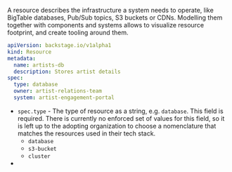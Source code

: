 A resource describes the infrastructure a system needs to operate, like BigTable databases, Pub/Sub topics, S3 buckets or CDNs. Modelling them together with components and systems allows to visualize resource footprint, and create tooling around them.

```yaml
apiVersion: backstage.io/v1alpha1
kind: Resource
metadata:
  name: artists-db
  description: Stores artist details
spec:
  type: database
  owner: artist-relations-team
  system: artist-engagement-portal
```

- `spec.type` - The type of resource as a string, e.g. `database`. This field is required. There is currently no enforced set of values for this field, so it is left up to the adopting organization to choose a nomenclature that matches the resources used in their tech stack.
	- `database`
	- `s3-bucket`
	- `cluster`
- 